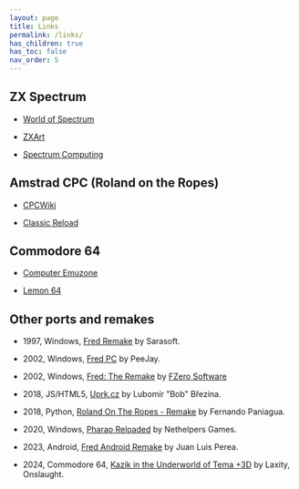 ```yaml
---
layout: page
title: Links
permalink: /links/
has_children: true
has_toc: false
nav_order: 5
---
```


ZX Spectrum
-----------

  * [World of Spectrum](https://worldofspectrum.org/archive/software/games/fred-investronica-sa)

  * [ZXArt](https://zxart.ee/spa/software/game/arcade/maze/fred/)

  * [Spectrum Computing](https://spectrumcomputing.co.uk/index.php?cat=96&id=1858)

Amstrad CPC (Roland on the Ropes)
---------------------------------

  * [CPCWiki](https://www.cpcwiki.eu/index.php/Roland_on_the_Ropes)

  * [Classic Reload](https://classicreload.com/cpc-roland-on-the-ropes.html)

Commodore 64
------------

  * [Computer Emuzone](https://computeremuzone.com/ficha.php?id=96&sec=c64)

  * [Lemon 64](https://www.lemon64.com/game/fred)

Other ports and remakes
-----------------------

  * 1997, Windows, [Fred Remake](https://computeremuzone.com/ficha/100/fred-remake-sarasoft&l=en) by Sarasoft.

  * 2002, Windows, [Fred PC](https://www.classic-retro-games.com/games/platform/fred-128) by PeeJay.

  * 2002, Windows, [Fred: The Remake](https://www.mobygames.com/game/45287/fred-the-remake/) by [FZero Software](http://www.fzero.co.uk/)

  * 2018, JS/HTML5, [Uprk.cz](https://uprk.cz/) by Lubomír "Bob" Březina.

  * 2018, Python, [Roland On The Ropes - Remake](https://www.pygame.org/project/3494/) by Fernando Paniagua.

  * 2020, Windows, [Pharao Reloaded](https://store.steampowered.com/app/1270280/Pharao_Reloaded/) by Nethelpers Games.

  * 2023, Android, [Fred Android Remake](https://play.google.com/store/apps/details?id=com.fredandroidremake&hl=en_US&gl=US) by Juan Luis Perea.

  * 2024, Commodore 64, [Kazik in the Underworld of Tema +3D](https://csdb.dk/release/index.php?id=241469) by Laxity, Onslaught.






  
